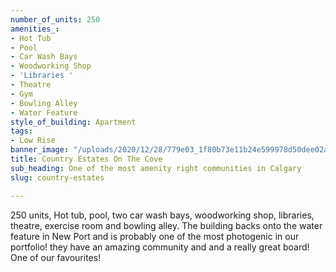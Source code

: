 ```yaml
---
number_of_units: 250
amenities_:
- Hot Tub
- Pool
- Car Wash Bays
- Woodworking Shop
- 'Libraries '
- Theatre
- Gym
- Bowling Alley
- Water Feature
style_of_building: Apartment
tags:
- Low Rise
banner_image: "/uploads/2020/12/28/779e03_1f80b73e11b24e599978d50dee02aeeb_mv2_d_4272_2848_s_4_2.jpg"
title: Country Estates On The Cove
sub_heading: One of the most amenity right communities in Calgary
slug: country-estates

---
```

250 units, Hot tub, pool, two car wash bays, woodworking shop, libraries, theatre, exercise room and bowling alley. The building backs onto the water feature in New Port and is probably one of the most photogenic in our portfolio! they have an amazing community and and a really great board! One of our favourites!